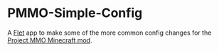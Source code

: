 # PMMO-Simple-Config
A [Flet](https://flet.dev/) app to make some of the more common config changes for the [Project MMO Minecraft mod](https://github.com/Caltinor/Project-MMO-2.0/).
